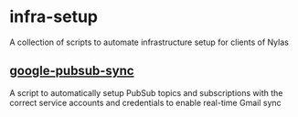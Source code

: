 # infra-setup
A collection of scripts to automate infrastructure setup for clients of Nylas

## [google-pubsub-sync](./google-pubsub-sync)
A script to automatically setup PubSub topics and subscriptions with the correct service accounts and credentials to enable real-time Gmail sync



